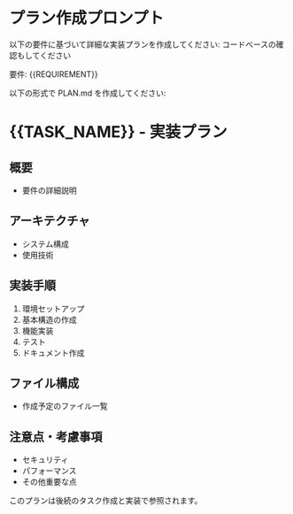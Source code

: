 # プラン作成プロンプト

以下の要件に基づいて詳細な実装プランを作成してください:
コードベースの確認もしてください

要件: {{REQUIREMENT}}

以下の形式で PLAN.md を作成してください:

# {{TASK_NAME}} - 実装プラン

## 概要

- 要件の詳細説明

## アーキテクチャ

- システム構成
- 使用技術

## 実装手順

1. 環境セットアップ
2. 基本構造の作成
3. 機能実装
4. テスト
5. ドキュメント作成

## ファイル構成

- 作成予定のファイル一覧

## 注意点・考慮事項

- セキュリティ
- パフォーマンス
- その他重要な点

このプランは後続のタスク作成と実装で参照されます。

